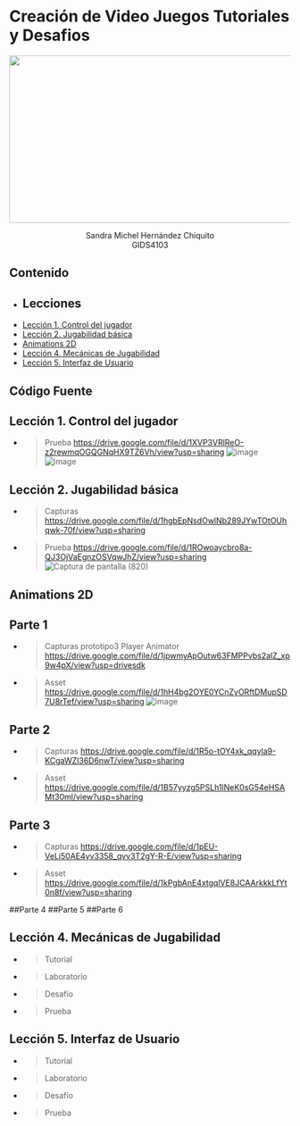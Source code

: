# Creación de Video Juegos Tutoriales y Desafios
<p align="center">
    <img src="https://github.com/user-attachments/assets/55733e6a-1297-4315-a0dd-70f7e42f54f8" alt="Logo" width=1200 height=300>

  <p align="center">
    Sandra Michel Hernández Chiquito
    <br>
    GIDS4103
  </p>
</p>


## Contenido

- ## Lecciones
- [Lección 1. Control del jugador](#lección-1-control-del-jugador)
- [Lección 2. Jugabilidad básica](#lección-2-jugabilidad-básica)
- [Animations 2D](#Animations-2D)
- [Lección 4. Mecánicas de Jugabilidad](#lección-4-mecánicas-de-jugabilidad)
- [Lección 5. Interfaz de Usuario](#lección-5-interfaz-de-usuario)

## Código Fuente

## Lección 1. Control del jugador
  * > Prueba
    > https://drive.google.com/file/d/1XVP3VRlReO-z2rewmqOGQGNqHX9TZ6Vh/view?usp=sharing
    > ![image](https://github.com/user-attachments/assets/54faa6d1-01c0-4908-977b-971c2b090128)
    > ![image](https://github.com/user-attachments/assets/de2a3c0f-78ca-4936-b919-cf5bce17bce6)

    
## Lección 2. Jugabilidad básica
  * > Capturas
    > https://drive.google.com/file/d/1hgbEpNsdOwlNb289JYwTOtOUhqwk-70f/view?usp=sharing
  * > Prueba https://drive.google.com/file/d/1ROwoaycbro8a-QJ3OjVaEgnzOSVqwJhZ/view?usp=sharing
    > ![Captura de pantalla (820)](https://github.com/user-attachments/assets/c5ef1709-0d14-4f3a-9a63-4932e8c01a3b)

    
## Animations 2D
## Parte 1
  * > Capturas 
    >prototipo3 Player Animator
    > https://drive.google.com/file/d/1jpwmyApOutw63FMPPvbs2alZ_xp9w4pX/view?usp=drivesdk
  * > Asset
    > https://drive.google.com/file/d/1hH4bg2OYE0YCnZyORftDMupSD7U8rTef/view?usp=sharing
    > ![image](https://github.com/user-attachments/assets/9f624883-a542-402e-a169-9104b7498412)
    
## Parte 2
 * > Capturas
   > https://drive.google.com/file/d/1R5o-tOY4xk_qqyla9-KCgaWZl36D6nwT/view?usp=sharing
 * > Asset
   > https://drive.google.com/file/d/1B57yyzg5PSLh1lNeK0sG54eHSAMt30ml/view?usp=sharing
        
## Parte 3
  * > Capturas 
    > https://drive.google.com/file/d/1pEU-VeLj50AE4yv3358_qvv3T2gY-R-E/view?usp=sharing
  * > Asset
    > https://drive.google.com/file/d/1kPgbAnE4xtgqlVE8JCAArkkkLfYt0n8f/view?usp=sharing
    
##Parte 4
##Parte 5
##Parte 6

    
## Lección 4. Mecánicas de Jugabilidad
  * > Tutorial
  * > Laboratorio
  * > Desafío
  * > Prueba
    
## Lección 5. Interfaz de Usuario
  * > Tutorial
  * > Laboratorio
  * > Desafío
  * > Prueba

